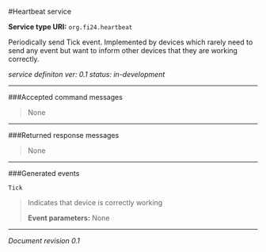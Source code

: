 #Heartbeat service

**Service type URI:**    `org.fi24.heartbeat`

Periodically send Tick event. Implemented by devices which rarely need to send any event but want to inform other devices
that they are working correctly.  

*service definiton ver: 0.1*
*status: in-development*

---

###Accepted command messages

> None

---


###Returned response messages

> None

---

###Generated events

`Tick`
> Indicates that device is correctly working
> 
> **Event parameters:** None


---

*Document revision 0.1*
